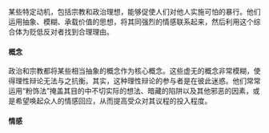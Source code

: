 某些特定动机，包括宗教和政治理想，能够促使人们对他人实施可怕的暴行。他们运用抽象、模糊、承载价值的思想，将其同强烈的情感联系起来，然后利用这个综合体为贬低反对者找到合理理由。
#### 概念
政治和宗教都将某些相当抽象的概念作为核心概念。这些虚无的概念非常模糊，使得理性辩论无法与之抗衡。其实，这种理性辩论的参与者是在彼此迷惑。他们常常运用“粉饰法”掩盖其目的中不切实际的想法、暗藏的陷阱以及其他邪恶的因素，或是希望唤起众人的情感回应，从而提高受众对其议程的投入程度。
#### 情感

